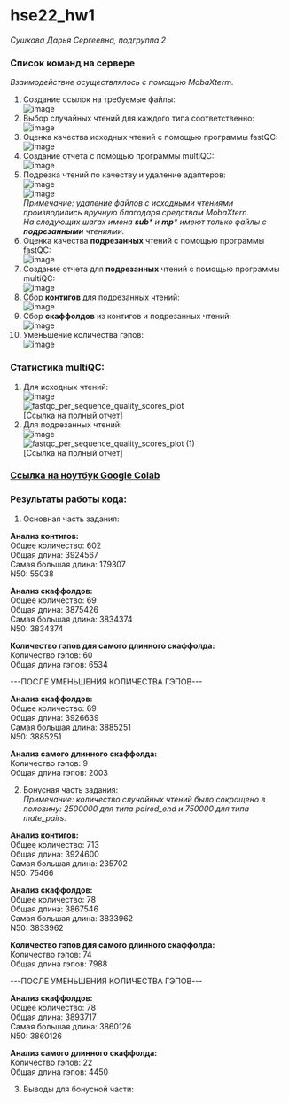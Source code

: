 # hse22_hw1
_Сушкова Дарья Сергеевна, подгруппа 2_   
### Список команд на сервере   
_Взаимодействие осуществлялось с помощью MobaXterm._   
1. Создание ссылок на требуемые файлы:   
![image](https://user-images.githubusercontent.com/89806836/193797088-f5c0c29d-e4d8-477a-9e46-863e553ba614.png)   
2. Выбор случайных чтений для каждого типа соответственно:   
![image](https://user-images.githubusercontent.com/89806836/193797253-be9c9858-f562-472a-a3a5-2eafee7806cd.png)   
3. Оценка качества исходных чтений с помощью программы fastQC:   
![image](https://user-images.githubusercontent.com/89806836/193797478-9ab6241c-4799-491e-8a5b-b4ecfa64a8af.png)   
4. Создание отчета с помощью программы multiQC:   
![image](https://user-images.githubusercontent.com/89806836/193797657-e8b4e547-664b-452f-971b-fc8551c5fa24.png)   
5. Подрезка чтений по качеству и удаление адаптеров:   
![image](https://user-images.githubusercontent.com/89806836/193797798-ff411793-ae68-47bb-bc1a-bff28885ce3d.png)   
![image](https://user-images.githubusercontent.com/89806836/193797847-42bdb193-777d-41ed-8b25-b4dbdbffcab9.png)   
_Примечание: удаление файлов с исходными чтениями производились вручную благодаря средствам MobaXtern.   
На следующих шагах имена **sub*** и **mp*** имеют только файлы с **подрезанными** чтениями._   
6. Оценка качества **подрезанных** чтений с помощью программы fastQC:   
![image](https://user-images.githubusercontent.com/89806836/193798286-fd03b72e-f942-4425-8a4a-8bff7823d611.png)   
7. Создание отчета для **подрезанных** чтений с помощью программы multiQC:   
![image](https://user-images.githubusercontent.com/89806836/193798444-795648cb-6cdd-4777-bcd3-f417276567ef.png)   
8. Сбор **контигов** для подрезанных чтений:   
![image](https://user-images.githubusercontent.com/89806836/193798588-336c0df1-92d7-41a5-a423-ddf260428bb3.png)   
9. Сбор **скаффолдов** из контигов и подрезанных чтений:   
![image](https://user-images.githubusercontent.com/89806836/193798736-c86b99d0-f5cc-4ff4-be3d-fcade86237ca.png)   
10. Уменьшение количества гэпов:   
![image](https://user-images.githubusercontent.com/89806836/193798863-407999ad-deae-44e5-a66a-b37eb1cd81ee.png)   
### Статистика multiQC:   
1. Для исходных чтений:   
![image](https://user-images.githubusercontent.com/89806836/193799249-5b6229c1-4e06-4dd7-9cf0-29dd4b10daa2.png)   
![fastqc_per_sequence_quality_scores_plot](https://user-images.githubusercontent.com/89806836/193799519-e4a0c514-db94-4942-b0b7-cf40c650bddb.png)   
[Ссылка на полный отчет]   
2. Для подрезанных чтений:   
![image](https://user-images.githubusercontent.com/89806836/193799736-265f441b-06b3-40b1-b8e6-44454b7ad2df.png)   
![fastqc_per_sequence_quality_scores_plot (1)](https://user-images.githubusercontent.com/89806836/193799866-bdb8eac2-137c-4115-99dc-66e0d205f63c.png)   
[Ссылка на полный отчет]   
### [Ссылка на ноутбук Google Colab](https://colab.research.google.com/drive/1n30yJRxBCYKbarCmZ0HE_wolGy2c8fhk)   
### Результаты работы кода:   
1. Основная часть задания:   
   
**Анализ контигов:**   
Общее количество:  602   
Общая длина:  3924567   
Самая большая длина:  179307   
N50:  55038   
   
**Анализ скаффолдов:**   
Общее количество:  69   
Общая длина:  3875426   
Самая большая длина:  3834374   
N50:  3834374   
   
**Количество гэпов для самого длинного скаффолда:**   
Количество гэпов:  60   
Общая длина гэпов:  6534   
   
---ПОСЛЕ УМЕНЬШЕНИЯ КОЛИЧЕСТВА ГЭПОВ---   
   
**Анализ скаффолдов:**   
Общее количество:  69   
Общая длина:  3926639   
Самая большая длина:  3885251   
N50:  3885251   
   
**Анализ самого длинного скаффолда:**   
Количество гэпов:  9   
Общая длина гэпов:  2003   
   
2. Бонусная часть задания:   
_Примечание: количество случайных чтений было сокращено в половину: 2500000 для типа paired_end и 750000 для типа mate_pairs._   
   
**Анализ контигов:**   
Общее количество:  713   
Общая длина:  3924600   
Самая большая длина:  235702   
N50:  75466   
   
**Анализ скаффолдов:**   
Общее количество:  78   
Общая длина:  3867546   
Самая большая длина:  3833962   
N50:  3833962   
   
**Количество гэпов для самого длинного скаффолда:**   
Количество гэпов:  74   
Общая длина гэпов:  7988   
   
---ПОСЛЕ УМЕНЬШЕНИЯ КОЛИЧЕСТВА ГЭПОВ---   
   
**Анализ скаффолдов:**   
Общее количество:  78   
Общая длина:  3893717   
Самая большая длина:  3860126   
N50:  3860126   
   
**Анализ самого длинного скаффолда:**   
Количество гэпов:  22   
Общая длина гэпов:  4450   
   
3. Выводы для бонусной части:   
